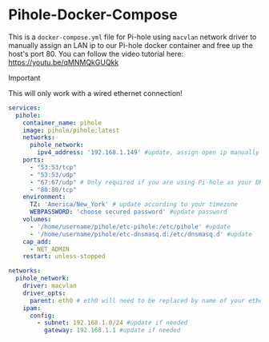 # Pihole-Docker-Compose

This is a `docker-compose.yml` file for Pi-hole using `macvlan` network driver to manually assign an LAN ip to our Pi-hole docker container and free up the host's port 80. You can follow the video tutorial here: https://youtu.be/qMNMQkGUQkk

> [!IMPORTANT]  
> This will only work with a wired ethernet connection!

```yml
services:
  pihole:
    container_name: pihole
    image: pihole/pihole:latest
    networks:
      pihole_network:
        ipv4_address: '192.168.1.149' #update, assign open ip manually
    ports:
      - "53:53/tcp"
      - "53:53/udp"
      - "67:67/udp" # Only required if you are using Pi-hole as your DHCP server
      - "80:80/tcp"
    environment:
      TZ: 'America/New_York' # update according to your timezone
      WEBPASSWORD: 'choose secured password' #update password
    volumes:
      - '/home/username/pihole/etc-pihole:/etc/pihole' #update
      - '/home/username/pihole/etc-dnsmasq.d:/etc/dnsmasq.d' #update
    cap_add:
      - NET_ADMIN
    restart: unless-stopped

networks:
  pihole_network:
    driver: macvlan
    driver_opts:
      parent: eth0 # eth0 will need to be replaced by name of your ethernet network interface
    ipam:
      config:
        - subnet: 192.168.1.0/24 #update if needed
          gateway: 192.168.1.1 #update if needed

```
